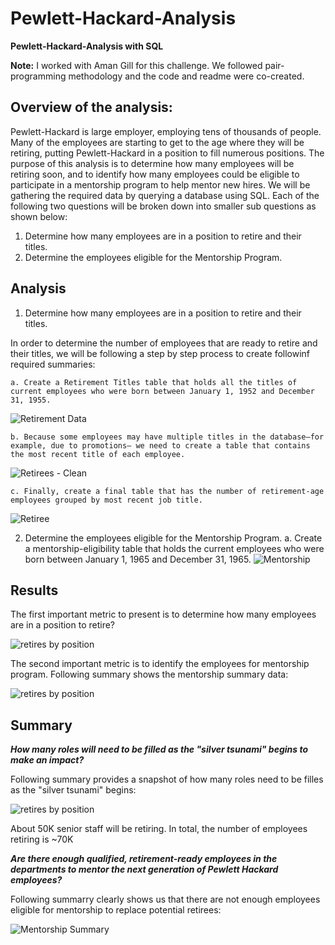 # Pewlett-Hackard-Analysis
**Pewlett-Hackard-Analysis with SQL**

**Note:**
I worked with Aman Gill for this challenge. We followed pair-programming methodology and the code and readme were co-created.

## **Overview of the analysis:**
Pewlett-Hackard is large employer, employing tens of thousands of people. Many of the employees are starting to get to the age where they will be retiring, putting Pewlett-Hackard in a position to fill numerous positions. The purpose of this analysis is to determine how many employees will be retiring soon, and to identify how many employees could be eligible to participate in a mentorship program to help mentor new hires.
We will be gathering the required data by querying a database using SQL. Each of the following two questions will be broken down into smaller sub questions as shown below:

1. Determine how many employees are in a position to retire and their titles.
2. Determine the employees eligible for the Mentorship Program.

## **Analysis**

1. Determine how many employees are in a position to retire and their titles.

In order to determine the number of employees that are ready to retire and their titles, we will be following a step by step process to create followinf required summaries:

    a. Create a Retirement Titles table that holds all the titles of current employees who were born between January 1, 1952 and December 31, 1955.
    
![Retirement Data](https://github.com/pnimma01/Pewlett-Hackard-Analysis/blob/61c95ed8cd09c32d92f7382b02bc88075345d82e/Challenge/Resources/Retirement_Titles.png)

    b. Because some employees may have multiple titles in the database—for example, due to promotions— we need to create a table that contains the most recent title of each employee.
    
![Retirees - Clean](https://github.com/pnimma01/Pewlett-Hackard-Analysis/blob/61c95ed8cd09c32d92f7382b02bc88075345d82e/Challenge/Resources/Emp_Retirement_Titles_Clean.png)

    c. Finally, create a final table that has the number of retirement-age employees grouped by most recent job title.
    
![Retiree](https://github.com/pnimma01/Pewlett-Hackard-Analysis/blob/61c95ed8cd09c32d92f7382b02bc88075345d82e/Challenge/Resources/Retiring_Title_Count.png)

2. Determine the employees eligible for the Mentorship Program.
    a. Create a mentorship-eligibility table that holds the current employees who were born between January 1, 1965 and December 31, 1965.
    ![Mentorship](https://github.com/pnimma01/Pewlett-Hackard-Analysis/blob/61c95ed8cd09c32d92f7382b02bc88075345d82e/Challenge/Resources/Mentor.png)

## **Results**
The first important metric to present is to determine how many employees are in a position to retire? 

![retires by position](https://github.com/pnimma01/Pewlett-Hackard-Analysis/blob/d84cb70f45cb029504dbf35df792162d29677922/Challenge/Resources/Retiring_Title_Count.png)

The second important metric is to identify the employees for mentorship program. Following summary shows the mentorship summary data:

![retires by position](https://github.com/pnimma01/Pewlett-Hackard-Analysis/blob/1c041147ece5853d35d9f614719d071eff9a0837/Challenge/Resources/Mentor.png)

## **Summary**
***How many roles will need to be filled as the "silver tsunami" begins to make an impact?***

Following summary provides a snapshot of how many roles need to be filles as the "silver tsunami" begins:
 
 ![retires by position](https://github.com/pnimma01/Pewlett-Hackard-Analysis/blob/1c041147ece5853d35d9f614719d071eff9a0837/Challenge/Resources/Retiring_Title_Count.png)

About 50K senior staff will be retiring. In total, the number of employees retiring is ~70K


***Are there enough qualified, retirement-ready employees in the departments to mentor the next generation of Pewlett Hackard employees?***

Following summarry clearly shows us that there are not enough employees eligible for mentorship to replace potential retirees:

![Mentorship Summary](https://github.com/pnimma01/Pewlett-Hackard-Analysis/blob/f55f314257f38864974faf817fcaec7410ccb7d5/Challenge/Resources/Mentorship_by_Title.png)